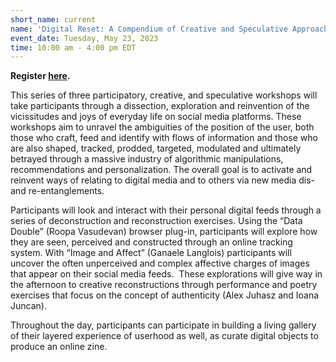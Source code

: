 ```yaml
---
short_name: current
name: 'Digital Reset: A Compendium of Creative and Speculative Approaches'
event_date: Tuesday, May 23, 2023
time: 10:00 am - 4:00 pm EDT
---
```


**Register [here](https://www.eventbrite.com/e/digital-reset-a-compendium-of-creative-and-speculative-approaches-tickets-619290302967).**

This series of three participatory, creative, and speculative workshops will take participants through a dissection, exploration and reinvention of the vicissitudes and joys of everyday life on social media platforms. These workshops aim to unravel the ambiguities of the position of the user, both those who craft, feed and identify with flows of information and those who are also shaped, tracked, prodded, targeted, modulated and ultimately betrayed through a massive industry of algorithmic manipulations, recommendations and personalization. The overall goal is to activate and reinvent ways of relating to digital media and to others via new media dis- and re-entanglements.

Participants will look and interact with their personal digital feeds through a series of deconstruction and reconstruction exercises. Using the “Data Double” (Roopa Vasudevan) browser plug-in, participants will explore how they are seen, perceived and constructed through an online tracking system. With “Image and Affect” (Ganaele Langlois) participants will uncover the often unperceived and complex affective charges of images that appear on their social media feeds.  These explorations will give way in the afternoon to creative reconstructions through performance and poetry exercises that focus on the concept of authenticity (Alex Juhasz and Ioana Juncan).

Throughout the day, participants can participate in building a living gallery of their layered experience of userhood as well, as curate digital objects to produce an online zine.